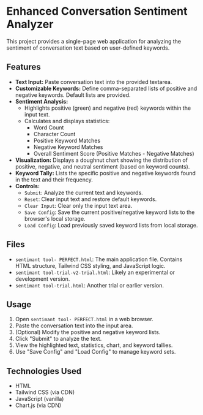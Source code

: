 # Enhanced Conversation Sentiment Analyzer

This project provides a single-page web application for analyzing the sentiment of conversation text based on user-defined keywords.

## Features

*   **Text Input:** Paste conversation text into the provided textarea.
*   **Customizable Keywords:** Define comma-separated lists of positive and negative keywords. Default lists are provided.
*   **Sentiment Analysis:**
    *   Highlights positive (green) and negative (red) keywords within the input text.
    *   Calculates and displays statistics:
        *   Word Count
        *   Character Count
        *   Positive Keyword Matches
        *   Negative Keyword Matches
        *   Overall Sentiment Score (Positive Matches - Negative Matches)
*   **Visualization:** Displays a doughnut chart showing the distribution of positive, negative, and neutral sentiment (based on keyword counts).
*   **Keyword Tally:** Lists the specific positive and negative keywords found in the text and their frequency.
*   **Controls:**
    *   `Submit`: Analyze the current text and keywords.
    *   `Reset`: Clear input text and restore default keywords.
    *   `Clear Input`: Clear only the input text area.
    *   `Save Config`: Save the current positive/negative keyword lists to the browser's local storage.
    *   `Load Config`: Load previously saved keyword lists from local storage.

## Files

*   `sentimant tool- PERFECT.html`: The main application file. Contains HTML structure, Tailwind CSS styling, and JavaScript logic.
*   `sentimant tool-trial-v2-trial.html`: Likely an experimental or development version.
*   `sentimant tool-trial.html`: Another trial or earlier version.

## Usage

1.  Open `sentimant tool- PERFECT.html` in a web browser.
2.  Paste the conversation text into the input area.
3.  (Optional) Modify the positive and negative keyword lists.
4.  Click "Submit" to analyze the text.
5.  View the highlighted text, statistics, chart, and keyword tallies.
6.  Use "Save Config" and "Load Config" to manage keyword sets.

## Technologies Used

*   HTML
*   Tailwind CSS (via CDN)
*   JavaScript (vanilla)
*   Chart.js (via CDN)